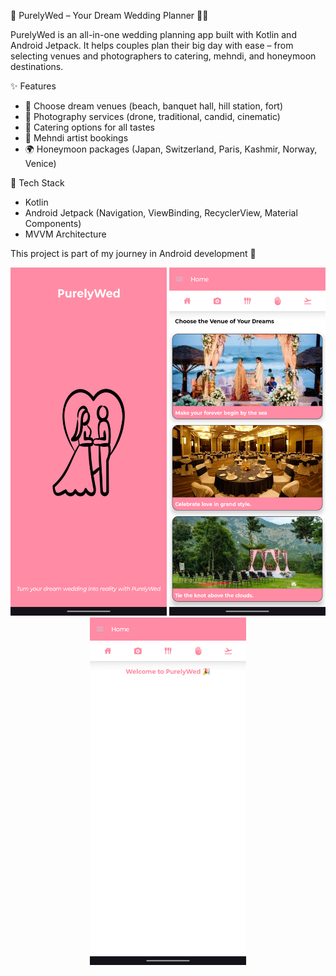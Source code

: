 🌸 PurelyWed – Your Dream Wedding Planner 💍✨

PurelyWed is an all-in-one wedding planning app built with Kotlin and Android Jetpack.
It helps couples plan their big day with ease – from selecting venues and photographers 
to catering, mehndi, and honeymoon destinations.

✨ Features
- 🏰 Choose dream venues (beach, banquet hall, hill station, fort)
- 📸 Photography services (drone, traditional, candid, cinematic)
- 🍴 Catering options for all tastes
- 🌿 Mehndi artist bookings
- 🌍 Honeymoon packages (Japan, Switzerland, Paris, Kashmir, Norway, Venice)

🎯 Tech Stack
- Kotlin
- Android Jetpack (Navigation, ViewBinding, RecyclerView, Material Components)
- MVVM Architecture

This project is part of my journey in Android development 🚀




<p align="center">
  <img src="https://github.com/ItsPrabhaTS/PurelyWed/blob/master/Image/Screenshot_20250905-185113.PurelyWed.png?raw=true" width="250"/>
  <img src="https://github.com/ItsPrabhaTS/PurelyWed/blob/master/Image/Screenshot_20250905-185147.PurelyWed.png?raw=true" width="250"/>
  <img src="https://github.com/ItsPrabhaTS/PurelyWed/blob/master/Image/Screenshot_20250905-185213.PurelyWed.png?raw=true" width="250"/>
</p>

